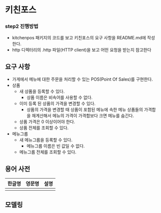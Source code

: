 # 키친포스

### step2 진행방법
* kitchenpos 패키지의 코드를 보고 키친포스의 요구 사항을 README.md에 작성한다.
* http 디렉터리의 .http 파일(HTTP client)을 보고 어떤 요청을 받는지 참고한다

## 요구 사항
* 가게에서 메뉴에 대한 주문을 처리할 수 있는 POS(Point Of Sales)를 구현한다.
* 상품
  * 새 상품을 등록할 수 있다.
    * 상품 이름은 비속어를 사용할 수 없다.
  * 이미 등록 된 상품의 가격을 변경할 수 있다.
    * 상품의 가격을 변경할 때 상품이 포함된 메뉴에 속한 메뉴 상품들의 가격합을 재계산해서 메뉴의 가격이 가격합보다 크면 메뉴를 숨긴다.  
  * 상품 가격은 0 이상이어야 한다.
  * 상품 전체를 조회할 수 있다.
* 메뉴그룹
  * 새 메뉴그룹을 등록할 수 있다.
    * 메뉴그룹 이름은 빈 값일 수 없다.
  * 메뉴그룹 전체를 조회할 수 있다.

## 용어 사전

| 한글명 | 영문명 | 설명 |
| --- | --- | --- |
|  |  |  |

## 모델링
